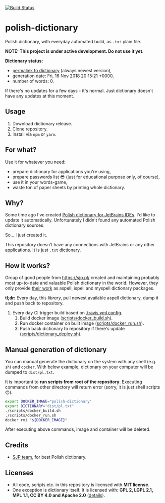 [![Build Status](https://travis-ci.org/sigo/polish-dictionary.svg?branch=master)](https://travis-ci.org/sigo/polish-dictionary)


# polish-dictionary

Polish dictionary, with everyday automated build, as `.txt` plain file.

**NOTE: This project is under active development. Do not use it yet.**

**Dictionary status:**

- [permalink to dictionary](https://raw.githubusercontent.com/sigo/polish-dictionary/master/dist/pl.txt) (always newest version),
- generation date: Fri, 16 Nov 2018 20:15:21 +0000,
- number of words: 0.

If there's no updates for a few days - it's normal. Just dictionary doesn't have any updates at this moment.


## Usage

1. Download dictionary release.
2. Clone repository.
3. Install via `npm` or `yarn`.


## For what?

Use it for whatever you need:

- prepare dictionary for applications you're using,
- prepare passwords list 😎 (just for educational purpose only, of course),
- use it in your words-game,
- waste ton of paper sheets by printing whole dictionary.


## Why?

Some time ago I've created [Polish dictionary for JetBrains IDEs](https://github.com/sigo/jetbrains-polish-dictionary). I'd like to update it automatically. Unfortunately I didn't found any automated Polish dictionary sources.

So... I just created it.

This repository doesn't have any connections with JetBrains or any other applications. It is just `.txt` dictionary.


## How it works?

Group of good people from <https://sjp.pl/> created and maintaining probably most up-to-date and valuable Polish dictionary in the world. However, they only provide [their work](https://sjp.pl/slownik/en/) as aspell, ispell and myspell dictionary packages.

**tl;dr:** Every day, this _library_, pull newest available aspell dictionary, dump it and push back to repository.

1. Every day CI trigger build based on [.travis.yml config](.travis.yml).
    1. Build docker image ([scripts/docker_build.sh](scripts/docker_build.sh)).
    2. Run docker container on built image ([scripts/docker_run.sh](scripts/docker_run.sh)).
    3. Push back dictionary to repository if there's update ([scripts/dictionary_deploy.sh](scripts/dictionary_deploy.sh)).


## Manual generation of dictionary

You can manual generate the dictionary on the system with any shell (e.g. `sh`) and `docker`. With below example, dictionary on your computer will be dumped to `dist/pl.txt`.

It is important to **run scripts from root of the repository**. Executing commands from other directory will return error (sorry, it is just shell scripts 🙃).

```sh
export DOCKER_IMAGE="polish-dictionary"
export DICTIONARY="dist/pl.txt"
./scripts/docker_build.sh
./scripts/docker_run.sh
docker rmi "${DOCKER_IMAGE}"
```

After executing above commands, image and container will be deleted.


## Credits

- [SJP team](https://sjp.pl/), for best Polish dictionary.


## Licenses

- All code, scripts etc. in this repository is licensed with **MIT license**.
- One exception is dictionary itself. It is licensed with: **GPL 2, LGPL 2.1, MPL 1.1, CC BY 4.0 and Apache 2.0** ([details](https://sjp.pl/slownik/en/)).
